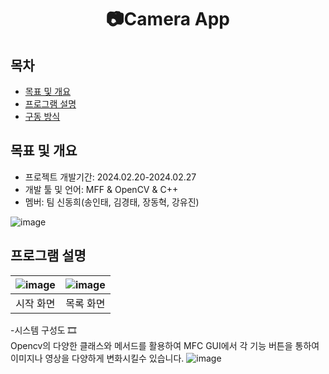 <div align="center">
  <h1>📷Camera App</h1>
</div>

## 목차
  - [목표 및 개요](#목표-및-개요) 
  - [프로그램 설명](#프로그램-설명)
  - [구동 방식](#게임-플레이-방식)

## 목표 및 개요
- 프로젝트 개발기간: 2024.02.20-2024.02.27
- 개발 툴 및 언어: MFF & OpenCV & C++
- 멤버: 팀 신동희(송인태, 김경태, 장동혁, 강유진)

![image](https://github.com/dlsxo1023/CameraApp_Project_MFC/assets/149138829/dd593d85-9cd9-4f06-a405-bb985b4e1cbd)

## 프로그램 설명
|![image](https://github.com/dlsxo1023/CameraApp_Project_MFC/assets/149138829/a4686954-b015-4d51-bea4-0465ef85b1c1)|![image](https://github.com/dlsxo1023/CameraApp_Project_MFC/assets/149138829/9d7447fb-d5bd-45c5-b563-50994a8e3f1c)|
|:---:|:---:|
|시작 화면|목록 화면|

-시스템 구성도 🎞️<br>
Opencv의 다양한 클래스와 메서드를 활용하여 MFC GUI에서 각 기능 버튼을 통하여 이미지나 영상을 다양하게 변화시킬수 있습니다. 
![image](https://github.com/dlsxo1023/CameraApp_Project_MFC/assets/149138829/c982b53d-79f0-481b-a26f-52b9d9963d13)

##

